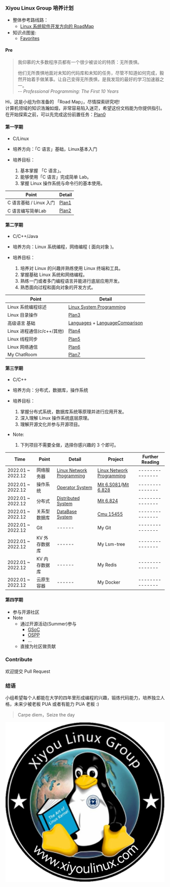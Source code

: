 ### Xiyou Linux Group 培养计划

- 整体参考路线路：
  - [Linux 系统软件开发方向的 RoadMap](https://github.com/xiyou-linuxer/Plan/issues/1)   
- 知识点图鉴:  
  - [Favorites](https://github.com/xiyou-linuxer/Favorites)

#### Pre
<!-- 心灵鸡汤 -->
>我仰慕的大多数程序员都有一个很少被谈论的特质：无所畏惧。
>
>他们无所畏惧地面对未知的代码库和未知的任务，尽管不知道如何完成，毅然开始着手做某事。让自己变得无所畏惧，是我发现的最好的学习加速器之一。  
> -- _Professional Programming: The First 10 Years_

Hi，这是小组为你准备的 「Road Map」，尽情探索研究吧!  
计算机领域的知识浩瀚如烟，非常容易陷入迷茫，希望这份文档能为你提供指引。  
在开始探索之前，可以先完成这份前置任务：[Plan0](./realPlan/Plan0.md)

#### 第一学期  
* C/Linux

* 培养方向：「C 语言」基础，Linux基本入门
* 培养目标：
  1. 基本掌握 「C 语言」。
  2. 能够使用「C 语言」完成简单 Lab。
  3. 掌握 Linux 操作系统与命令行的基本使用。

|Point |Detail|
|-|-|
|C 语言基础 / Linux 入门|[Plan1](./realPlan/Plan1-C_Primer_Plus.md)|
|C 语言编写简单Lab|[Plan2](./realPlan/Plan2-StrBuf.md) |

#### 第二学期

* C/C++/Java

* 培养方向：Linux 系统编程，网络编程 ( 面向对象 )。
* 培养目标：
  1. 培养对 Linux 的兴趣并熟练使用 Linux 终端和工具。
  2. 掌握基础 Linux 系统和网络编程。
  3. 熟练一门或者多门编程语言并能进行底层应用开发。
  4. 熟悉面向过程和面向对象的开发方式。

| Point              | Detail      |
| ------------------ |-------------------- | 
| Linux 系统编程综述 | [Linux System Programming](preparation/LinuxSystemProgramming.md) | 
| Linux    目录操作  | [Plan3](realPlan/Plan3-ls.md)                  |  
| 高级语言 基础      | [Languages](preparation/Languages.md) + [LanguageComparison](preparation/LanguageComparison.md)   |  
| Linux    进程通信(c/c++/其他)  | [Plan4](realPlan/Plan4-Shell.md) |
| Linux    线程同步  | [Plan5](realPlan/Plan5-Thread.md)      | 
| Linux    网络通信  | [Plan6](realPlan/plan6-Network.md)| 
|My ChatRoom | [Plan7](realPlan/plan7-chatroom.md) |

#### 第三学期

* C/C++

* 培养方向：分布式，数据库，操作系统
* 培养目标：
  1. 掌握分布式系统，数据库系统等原理并进行应用开发。
  2. 深入理解 Linux 操作系统底层原理。
  3. 理解开源文化并参与开源项目。

* Note:
  1. 下列项目不需要全做，选择你感兴趣的 3 个即可。

| Time              | Point         | Detail     | Project         | Further Reading |
| ------------ | ------------- | ------- | ------------- | --------- |
| 2022.01 ~ 2022.12 | 网络服务器    | [Linux Network Programming](preparation/LinuxNetworkProgramming.md) | [Linux Network Programming](preparation/LinuxNetworkProgramming.md#%E8%87%AA%E6%88%91%E6%A3%80%E9%AA%8C-homework) | --------------- |
| 2022.01 ~ 2022.12 | 操作系统      | [Operator System](preparation/OS.md)   | [Mit 6.S081](https://pdos.csail.mit.edu/6.S081)/[Mit 6.828](https://pdos.csail.mit.edu/6.828/2018/schedule.html)  | --------------- |
| 2022.01 ~ 2022.12 | 分布式        | [Distributed System](preparation/DistributedSystems.md)             | [Mit 6.824](https://pdos.csail.mit.edu/6.824/) | --------------- |
| 2022.01 ~ 2022.12 | 关系型数据库  | [DataBase System](preparation/DB.md)  | [Cmu 15455](https://15445.courses.cs.cmu.edu)    | --------------- |
| 2022.01 ~ 2022.12 | Git           | ------  | My Git       | --------------- |
| 2022.01 ~ 2022.12 | KV 外存数据库 | ------   | My Lsm-tree   | --------------- |
| 2022.01 ~ 2022.12 | KV 内存数据库 |------| My Redis      | --------------- |
| 2022.01 ~ 2022.12 | 云原生 容器   | ------| My Docker  | --------------- |

#### 第四学期
- 参与开源社区
- Note
  - 通过开源活动(Summer)参与
    - [GSoC](https://summerofcode.withgoogle.com/)
    - [OSPP](https://summer-ospp.ac.cn/)
    - ...
  - 直接为社区做贡献


<!--  Then? What's next? -->

### Contribute
欢迎提交 Pull Request

### 结语

小组希望每个人都能在大学的四年里形成编程的兴趣，锻炼代码能力，培养独立人格，未来少被老板 PUA 或者有能力 PUA 老板 :)

> Carpe diem，Seize the day

![一只来自西安邮电大学的小企鹅](resource/xiyoulinux.jpg)
